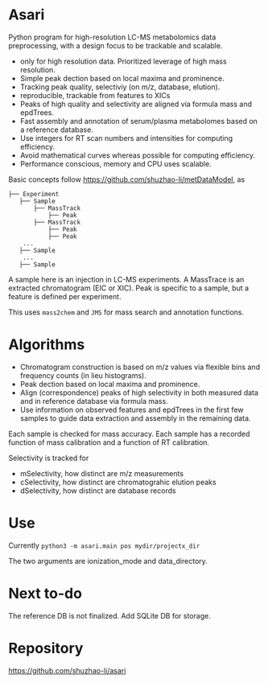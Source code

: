 Asari
=====


Python program for high-resolution LC-MS metabolomics data preprocessing, 
with a design focus to be trackable and scalable.

- only for high resolution data. Prioritized leverage of high mass resolution.
- Simple peak dection based on local maxima and prominence.
- Tracking peak quality, selectiviy (on m/z, database, elution).
- reproducible, trackable from features to XICs
- Peaks of high quality and selectivity are aligned via formula mass and epdTrees.
- Fast assembly and annotation of serum/plasma metabolomes based on a reference database.
- Use integers for RT scan numbers and intensities for computing efficiency. 
- Avoid mathematical curves whereas possible for computing efficiency. 
- Performance conscious, memory and CPU uses scalable.

Basic concepts follow https://github.com/shuzhao-li/metDataModel, as

    ├── Experiment
       ├── Sample
           ├── MassTrack
               ├── Peak
           ├── MassTrack 
               ├── Peak
               ├── Peak
        ...
       ├── Sample 
        ...
       ├── Sample 

A sample here is an injection in LC-MS experiments. A MassTrace is an extracted chromatogram (EIC or XIC).
Peak is specific to a sample, but a feature is defined per experiment.

This uses `mass2chem` and `JMS` for mass search and annotation functions.

Algorithms
==========

- Chromatogram construction is based on m/z values via flexible bins and frequency counts (in lieu histograms). 
- Peak dection based on local maxima and prominence.
- Align (correspondence) peaks of high selectivity in both measured data and in reference database via formula mass.
- Use information on observed features and epdTrees in the first few samples to guide data extraction and assembly in the remaining data.


Each sample is checked for mass accuracy. 
Each sample has a recorded function of mass calibration and a function of RT calibration.

Selectivity is tracked for
- mSelectivity, how distinct are m/z measurements 
- cSelectivity, how distinct are chromatograhic elution peaks
- dSelectivity, how distinct are database records 


Use
===
Currently 
`python3 -m asari.main pos mydir/projectx_dir`

The two arguments are ionization_mode and data_directory.

Next to-do
==========

The reference DB is not finalized. 
Add SQLite DB for storage.


Repository
==========
https://github.com/shuzhao-li/asari
